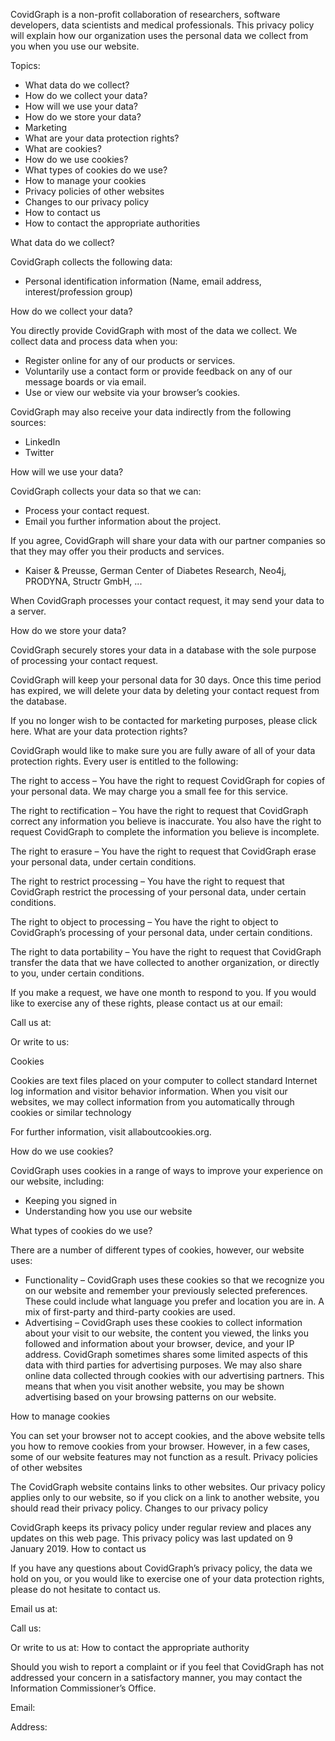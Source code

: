 CovidGraph is a non-profit collaboration of researchers, software developers, data scientists and medical professionals. This privacy policy will explain how our organization uses the personal data we collect from you when you use our website.

Topics:

- What data do we collect?
- How do we collect your data?
- How will we use your data?
- How do we store your data?
- Marketing
- What are your data protection rights?
- What are cookies?
- How do we use cookies?
- What types of cookies do we use?
- How to manage your cookies
- Privacy policies of other websites
- Changes to our privacy policy
- How to contact us
- How to contact the appropriate authorities

What data do we collect?

CovidGraph collects the following data:

- Personal identification information (Name, email address, interest/profession group)

How do we collect your data?

You directly provide CovidGraph with most of the data we collect. We collect data and process data when you:

- Register online for any of our products or services.
- Voluntarily use a contact form or provide feedback on any of our message boards or via email.
- Use or view our website via your browser’s cookies.

CovidGraph may also receive your data indirectly from the following sources:

- LinkedIn
- Twitter

How will we use your data?

CovidGraph collects your data so that we can:

- Process your contact request.
- Email you further information about the project.

If you agree, CovidGraph will share your data with our partner companies so that they may offer you their products and services.

- Kaiser &amp; Preusse, German Center of Diabetes Research, Neo4j, PRODYNA, Structr GmbH, ...

When CovidGraph processes your contact request, it may send your data to a server.
									
How do we store your data?

CovidGraph securely stores your data in a database with the sole purpose of processing your contact request.

CovidGraph will keep your personal data for 30 days. Once this time period has expired, we will delete your data by deleting your contact request from the database.

If you no longer wish to be contacted for marketing purposes, please click here.
What are your data protection rights?

CovidGraph would like to make sure you are fully aware of all of your data protection rights. Every user is entitled to the following:

The right to access – You have the right to request CovidGraph for copies of your personal data. We may charge you a small fee for this service.

The right to rectification – You have the right to request that CovidGraph correct any information you believe is inaccurate. You also have the right to request CovidGraph to complete the information you believe is incomplete.

The right to erasure – You have the right to request that CovidGraph erase your personal data, under certain conditions.

The right to restrict processing – You have the right to request that CovidGraph restrict the processing of your personal data, under certain conditions.

The right to object to processing – You have the right to object to CovidGraph’s processing of your personal data, under certain conditions.

The right to data portability – You have the right to request that CovidGraph transfer the data that we have collected to another organization, or directly to you, under certain conditions.

If you make a request, we have one month to respond to you. If you would like to exercise any of these rights, please contact us at our email:

Call us at:

Or write to us:
									
									
Cookies

Cookies are text files placed on your computer to collect standard Internet log information and visitor behavior information. When you visit our websites, we may collect information from you automatically through cookies or similar technology

For further information, visit allaboutcookies.org.

									
How do we use cookies?

CovidGraph uses cookies in a range of ways to improve your experience on our website, including:

- Keeping you signed in
- Understanding how you use our website

What types of cookies do we use?

There are a number of different types of cookies, however, our website uses:

- Functionality – CovidGraph uses these cookies so that we recognize you on our website and remember your previously selected preferences. These could include what language you prefer and location you are in. A mix of first-party and third-party cookies are used.
- Advertising – CovidGraph uses these cookies to collect information about your visit to our website, the content you viewed, the links you followed and information about your browser, device, and your IP address. CovidGraph sometimes shares some limited aspects of this data with third parties for advertising purposes. We may also share online data collected through cookies with our advertising partners. This means that when you visit another website, you may be shown advertising based on your browsing patterns on our website.

How to manage cookies

You can set your browser not to accept cookies, and the above website tells you how to remove cookies from your browser. However, in a few cases, some of our website features may not function as a result.
Privacy policies of other websites

The CovidGraph website contains links to other websites. Our privacy policy applies only to our website, so if you click on a link to another website, you should read their privacy policy.
Changes to our privacy policy

CovidGraph keeps its privacy policy under regular review and places any updates on this web page. This privacy policy was last updated on 9 January 2019.
How to contact us

If you have any questions about CovidGraph’s privacy policy, the data we hold on you, or you would like to exercise one of your data protection rights, please do not hesitate to contact us.

Email us at:

Call us:

Or write to us at:
How to contact the appropriate authority

Should you wish to report a complaint or if you feel that CovidGraph has not addressed your concern in a satisfactory manner, you may contact the Information Commissioner’s Office.

Email:

Address:
